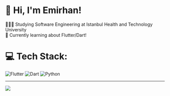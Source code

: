 # 👋 Hi, I'm Emirhan!
👩🏻‍🎓 Studying Software Engineering at Istanbul Health and Technology University<br/>
💭 Currently learning about Flutter/Dart!<br/>

# 💻 Tech Stack:
![Flutter](https://img.shields.io/badge/Flutter-%2302569B.svg?style=for-the-badge&logo=Flutter&logoColor=white) ![Dart](https://img.shields.io/badge/dart-%230175C2.svg?style=for-the-badge&logo=dart&logoColor=white) ![Python](https://img.shields.io/badge/python-3670A0?style=for-the-badge&logo=python&logoColor=ffdd54)

---
[![](https://visitcount.itsvg.in/api?id=emirhan-coban&icon=0&color=0)](https://visitcount.itsvg.in)
